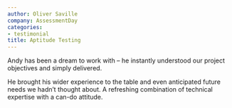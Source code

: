 ```yaml
---
author: Oliver Saville
company: AssessmentDay
categories:
- testimonial
title: Aptitude Testing
---
```

Andy has been a dream to work with – he instantly understood our project objectives and simply delivered.

He brought his wider experience to the table and even anticipated future needs we hadn’t thought about. A refreshing combination of technical expertise with a can-do attitude.
